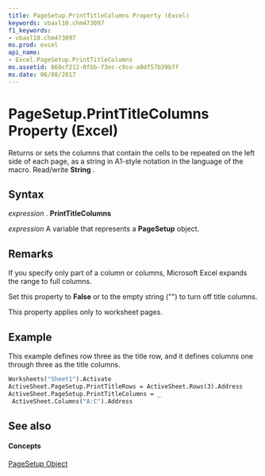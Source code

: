 ```yaml
---
title: PageSetup.PrintTitleColumns Property (Excel)
keywords: vbaxl10.chm473097
f1_keywords:
- vbaxl10.chm473097
ms.prod: excel
api_name:
- Excel.PageSetup.PrintTitleColumns
ms.assetid: 860cf212-0fbb-f3ec-c9ce-a0df57b39b7f
ms.date: 06/08/2017
---
```



# PageSetup.PrintTitleColumns Property (Excel)

Returns or sets the columns that contain the cells to be repeated on the left side of each page, as a string in A1-style notation in the language of the macro. Read/write  **String** .


## Syntax

 _expression_ . **PrintTitleColumns**

 _expression_ A variable that represents a **PageSetup** object.


## Remarks

If you specify only part of a column or columns, Microsoft Excel expands the range to full columns.

Set this property to  **False** or to the empty string ("") to turn off title columns.

This property applies only to worksheet pages.


## Example

This example defines row three as the title row, and it defines columns one through three as the title columns.


```vb
Worksheets("Sheet1").Activate 
ActiveSheet.PageSetup.PrintTitleRows = ActiveSheet.Rows(3).Address 
ActiveSheet.PageSetup.PrintTitleColumns = _ 
 ActiveSheet.Columns("A:C").Address
```


## See also


#### Concepts


[PageSetup Object](pagesetup-object-excel.md)

